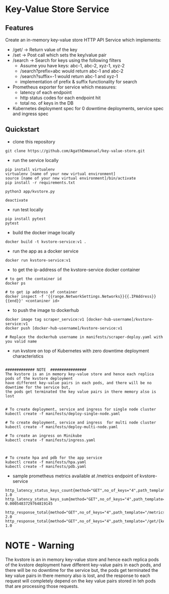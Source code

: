 # Key-Value Store Service

## Features

Create an in-memory key-value store HTTP API Service which implements:

- /get/<key> → Return value of the key
- /set → Post call which sets the key/value pair
- /search → Search for keys using the following filters
  - Assume you have keys: abc-1, abc-2, xyz-1, xyz-2
  - /search?prefix=abc would return abc-1 and abc-2
  - /search?suffix=-1 would return abc-1 and xyz-1
  - implementation of prefix & suffix functionality for search
- Prometheus exporter for service which measures:
  - latency of each endpoint
  - http status codes for each endpoint hit
  - total no. of keys in the DB
- Kubernetes deployment spec for 0 downtime deployments, service spec and ingress spec

## Quickstart

- clone this repository
```
git clone https://github.com/AgathEmmanuel/key-value-store.git
```
- run the service locally
```
pip install virtualenv
virtualenv [name of your new virtual environment]
source [name of your new virtual environment]/bin/activate
pip install -r requirements.txt

python3 app/kvstore.py

deactivate
```
- run test locally
```
pip install pytest
pytest
```
- build the docker image locally
```
docker build -t kvstore-service:v1 .
```
- run the app as a docker service  
```
docker run kvstore-service:v1
```
- to get the ip-address of the kvstore-service docker container
```
# to get the container id
docker ps 

# to get ip address of container
docker inspect -f '{{range.NetworkSettings.Networks}}{{.IPAddress}}{{end}}' <contaniner id>
```
- to push the image to dockerhub  
```
docker image tag scraper_service:v1 [docker-hub-username]/kvstore-service:v1
docker push [docker-hub-username]/kvstore-service:v1

# Replace the dockerhub username in manifests/scraper-deploy.yaml with you valid name

```
- run kvstore on top of Kubernetes with zero downtime deployment characteristics
```

############# NOTE  ################
The kvstore is an in memory key-value store and hence each replica pods of the kvstore deployment
have different key-value pairs in each pods, and there will be no downtime for the service but,
the pods get terminated the key value pairs in there memory also is lost


# To create deployment, service and ingress for single node cluster
kubectl create -f manifests/deploy-single-node.yaml

# To create deployment, service and ingress  for multi node cluster
kubectl create -f manifests/deploy-multi-node.yaml

# To create an ingress on Minikube
kubectl create -f manifests/ingress.yaml



# To create hpa and pdb for the app service
kubectl create -f manifests/hpa.yaml
kubectl create -f manifests/pdb.yaml

```
- sample prometheus metrics available at /metrics endpoint of kvstore-service
```
http_latency_status_keys_count{method="GET",no_of_keys="4",path_template="/get/{key}",status_code="200"} 1.0
http_latency_status_keys_sum{method="GET",no_of_keys="4",path_template="/get/{key}",status_code="200"} 0.0005483729764819145

http_response_total{method="GET",no_of_keys="4",path_template="/metrics",status_code="200"} 2.0
http_response_total{method="GET",no_of_keys="4",path_template="/get/{key}",status_code="404"} 1.0
```

# NOTE - Warning 
The kvstore is an in memory key-value store and hence each replica pods of the kvstore deployment
have different key-value pairs in each pods, and there will be no downtime for the service but,
the pods get terminated the key value pairs in there memory also is lost, and the response to each
request will completely depend on the key value pairs stored in teh pods that are processing those
requests.